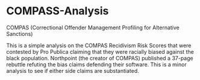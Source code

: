 # COMPASS-Analysis
COMPAS (Correctional Offender Management Profiling for Alternative Sanctions)

This is a simple analysis on the COMPAS Recidivism Risk Scores that were contested by Pro Publica claiming that they were racially biased against the black population. Northpoint (the creator of COMPAS) published a 37-page rebuttle refuting the bias claims defending their software. This is a minor analysis to see if either side claims are substantiated.

